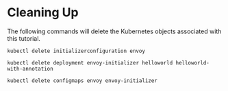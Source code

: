 # Cleaning Up

The following commands will delete the Kubernetes objects associated with this tutorial.

```
kubectl delete initializerconfiguration envoy
```

```
kubectl delete deployment envoy-initializer helloworld helloworld-with-annotation
```

```
kubectl delete configmaps envoy envoy-initializer
```
